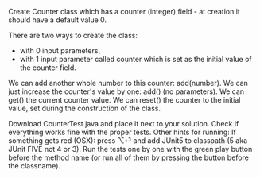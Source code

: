 Create Counter class which has a counter (integer) field - 
at creation it should have a default value 0.

There are two ways to create the class:
- with 0 input parameters,
- with 1 input parameter called counter which is set as the initial value of the counter field.

We can add another whole number to this counter: add(number).
We can just increase the counter's value by one: add() (no parameters).
We can get() the current counter value.
We can reset() the counter to the initial value, set during the construction of the class.

Download CounterTest.java and place it next to your solution.
Check if everything works fine with the proper tests.
Other hints for running:
If something gets red (OSX): press ⌥⏎ and add JUnit5 to classpath (5 aka JUnit FIVE not 4 or 3).
Run the tests one by one with the green play button before the method name
(or run all of them by pressing the button before the classname).
